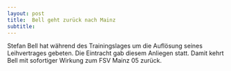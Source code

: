 ```yaml
---
layout: post
title:  Bell geht zurück nach Mainz
subtitle:  
---
```


Stefan Bell hat während des Trainingslages um die Auflösung seines Leihvertrages gebeten. Die Eintracht gab diesem Anliegen statt. Damit kehrt Bell mit sofortiger Wirkung zum FSV Mainz 05 zurück.


